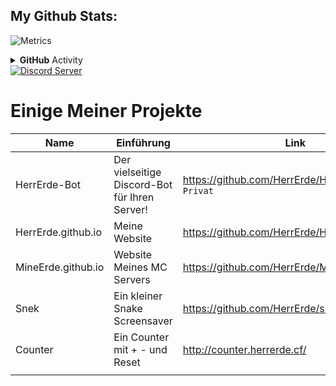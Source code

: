 ## My Github Stats:

![Metrics](https://metrics.lecoq.io/HerrErde?template=classic&config.timezone=Europe%2FBerlin)

<details>
  <summary><b>GitHub</b> Activity</summary>  <img align="right" src="https://github-readme-stats.vercel.app/api/top-langs/?username=HerrErde&layout=compact&theme=blue-green"><img align="left" src="https://github-readme-stats.vercel.app/api?username=HerrErde&show_icons=true&theme=blue-green"><img align="down" src="https://github-readme-streak-stats.herokuapp.com?user=HerrErde&theme=dark&hide_border=true&background=000000">
</details>

<a href="https://discord.com/invite/YxxMy7H">
  <img src="https://discordapp.com/api/guilds/558018484995489822/embed.png?style=banner2" title="Discord Server"/>
</a>

# Einige Meiner Projekte
| Name | Einführung | Link |
|------|------|-----------|
| HerrErde-Bot | Der vielseitige Discord-Bot für Ihren Server! | https://github.com/HerrErde/HerrErde-Bot `Privat` |
|HerrErde.github.io | Meine Website | https://github.com/HerrErde/HerrErde.github.io |
|MineErde.github.io | Website Meines MC Servers  | https://github.com/HerrErde/MineErde.github.io |
|Snek          | Ein kleiner Snake Screensaver   | https://github.com/HerrErde/snek |
|Counter       | Ein Counter mit + - und Reset   | http://counter.herrerde.cf/ |
|              |                                 |




